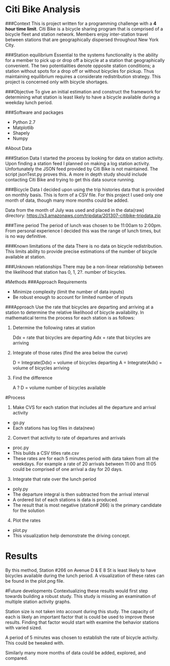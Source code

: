 Citi Bike Analysis
========

###Context
This is project written for a programming challenge with a **4 hour time limit**. Citi Bike is a bicycle sharing program that is comprised of a bicycle fleet and station network. Members enjoy inter-station travel between stations that are geographically dispersed throughout New York City.

###Station equilibrium
Essential to the systems functionality is the ability for a member to pick up or drop off a bicycle at a station that geographically convenient. The two potentialities denote opposite station conditions; a station without spots for a drop off or without bicycles for pickup. Thus maintaining equilibrium requires a considerate redistribution strategy. This project is concerned only with bicycle shortages.

###Objective
To give an initial estimation and construct the framework for determining what station is least likely to have a bicycle available during a weekday lunch period. 

###Software and packages
* Python 2.7
* Matplotlib
* Shapely
* Numpy


#About Data

###Station Data
I started the process by looking for data on station activity. Upon finding a station feed I planned on making a log station activity. Unfortunately the JSON feed provided by Citi Bike is not maintained. The script jsonTest.py proves this. A more in depth study should include contacting Citi Bike and trying to get this data source running.

###Bicycle Data
I decided upon using the trip histories data that is provided on monthly basis. This is form of a CSV file. For this project I used only one month of data, though many more months could be added. 

Data from the month of July was used and placed in the data(raw) directory:
https://s3.amazonaws.com/tripdata/201307-citibike-tripdata.zip

###Time period
The period of lunch was chosen to be 11:00am to 2:00pm. From personal experience I decided this was the range of lunch times, but is no way definitive. 

###Known limitations of the data
There is no data on bicycle redistribution. This limits ability to provide precise estimations of the number of bicycle available at station.

###Unknown relationships
There may be a non-linear relationship between the likelihood that station has 0, 1, 2?. number of bicycles. 

#Methods
###Approach  Requirements
* Minimize complexity (limit the number of data inputs)
* Be robust enough to account for limited number of inputs

###Approach
Use the rate that bicycles are departing and arriving at a station to determine the relative likelihood of bicycle availability. In mathematical terms the process for each station is as follows:

1) Determine the following rates at station

    Ddx = rate that bicycles are departing
    Adx = rate that bicycles are arriving

2) Integrate of those rates (find the area below the curve)

    D = Integrate(Ddx) = volume of bicycles departing
    A = Integrate(Adx) = volume of bicycles arriving

3) Find the difference
    
    A ? D = volume number of bicycles available

#Process
1)	Make CVS for each station that includes all the departure and arrival activity
* go.py
* Each stations has log files in data(new)

2) Convert that activity to rate of departures and arrivals 
* proc.py
* This builds a CSV titles rate.csv
* These rates are for each 5 minutes period with data taken from all the weekdays. For example a rate of 20 arrivals between 11:00 and 11:05 could be comprised of one arrival a day for 20 days. 

3) Integrate that rate over the lunch period
* poly.py 
* The departure integral is then subtracted from the arrival interval
*  A ordered list of each stations is data is produced.
* The result that is most negative (station# 266) is the primary candidate for the solution

4) Plot the rates
* plot.py
* This visualization help demonstrate the driving concept. 

# Results 
By this method, Station #266 on Avenue D & E 8 St is least likely to have bicycles available during the lunch period. A visualization of these rates can be found in the plot.png file.

#Future developments
Contextualizing these results would first step towards building a robust study. This study is missing an examination of multiple station activity graphs.

Station size is not taken into account during this study. The capacity of each is likely an important factor that is could be used to improve these results. Finding that factor would start with examine the behavior stations with varied sized.

A period of 5 minutes was chosen to establish the rate of bicycle activity. This could be tweaked with.  

Similarly many more months of data could be added, explored, and compared. 
